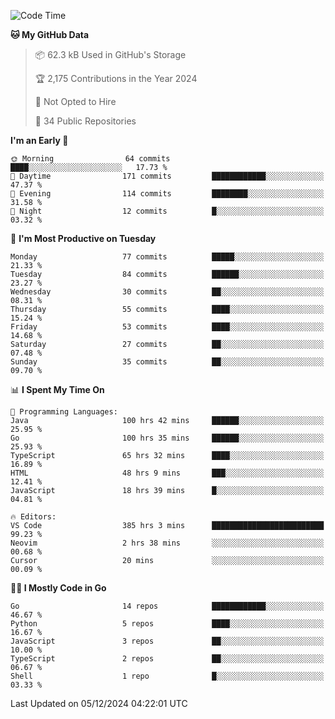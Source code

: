 <!--START_SECTION:thansetan-waka-->
![Code Time](http://img.shields.io/badge/Code%20Time-389%20hrs%2049%20mins-blue)

**🐱 My GitHub Data** 

> 📦 62.3 kB Used in GitHub's Storage 
 > 
> 🏆 2,175 Contributions in the Year 2024
 > 
> 🚫 Not Opted to Hire
 > 
> 📜 34 Public Repositories 
 > 

**I'm an Early 🐤** 

```text
🌞 Morning                64 commits          ████░░░░░░░░░░░░░░░░░░░░░   17.73 % 
🌆 Daytime                171 commits         ████████████░░░░░░░░░░░░░   47.37 % 
🌃 Evening                114 commits         ████████░░░░░░░░░░░░░░░░░   31.58 % 
🌙 Night                  12 commits          █░░░░░░░░░░░░░░░░░░░░░░░░   03.32 % 
```

📅 **I'm Most Productive on Tuesday** 

```text
Monday                   77 commits          █████░░░░░░░░░░░░░░░░░░░░   21.33 % 
Tuesday                  84 commits          ██████░░░░░░░░░░░░░░░░░░░   23.27 % 
Wednesday                30 commits          ██░░░░░░░░░░░░░░░░░░░░░░░   08.31 % 
Thursday                 55 commits          ████░░░░░░░░░░░░░░░░░░░░░   15.24 % 
Friday                   53 commits          ████░░░░░░░░░░░░░░░░░░░░░   14.68 % 
Saturday                 27 commits          ██░░░░░░░░░░░░░░░░░░░░░░░   07.48 % 
Sunday                   35 commits          ██░░░░░░░░░░░░░░░░░░░░░░░   09.70 % 
```

📊 **I Spent My Time On** 

```text
💬 Programming Languages: 
Java                     100 hrs 42 mins     ██████░░░░░░░░░░░░░░░░░░░   25.95 % 
Go                       100 hrs 35 mins     ██████░░░░░░░░░░░░░░░░░░░   25.93 % 
TypeScript               65 hrs 32 mins      ████░░░░░░░░░░░░░░░░░░░░░   16.89 % 
HTML                     48 hrs 9 mins       ███░░░░░░░░░░░░░░░░░░░░░░   12.41 % 
JavaScript               18 hrs 39 mins      █░░░░░░░░░░░░░░░░░░░░░░░░   04.81 % 

🔥 Editors: 
VS Code                  385 hrs 3 mins      █████████████████████████   99.23 % 
Neovim                   2 hrs 38 mins       ░░░░░░░░░░░░░░░░░░░░░░░░░   00.68 % 
Cursor                   20 mins             ░░░░░░░░░░░░░░░░░░░░░░░░░   00.09 % 
```

**🧑‍💻 I Mostly Code in Go** 

```text
Go                       14 repos            ████████████░░░░░░░░░░░░░   46.67 % 
Python                   5 repos             ████░░░░░░░░░░░░░░░░░░░░░   16.67 % 
JavaScript               3 repos             ██░░░░░░░░░░░░░░░░░░░░░░░   10.00 % 
TypeScript               2 repos             ██░░░░░░░░░░░░░░░░░░░░░░░   06.67 % 
Shell                    1 repo              █░░░░░░░░░░░░░░░░░░░░░░░░   03.33 % 
```

Last Updated on 05/12/2024 04:22:01 UTC
<!--END_SECTION:thansetan-waka-->